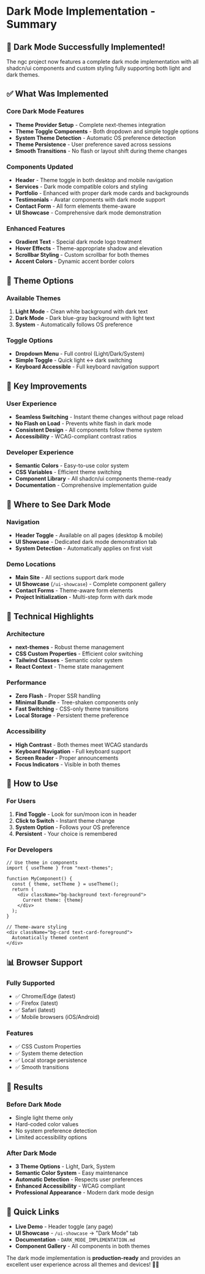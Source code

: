 # Dark Mode Implementation - Summary

## 🌙 Dark Mode Successfully Implemented!

The ngc project now features a complete dark mode implementation with all shadcn/ui components and custom styling fully supporting both light and dark themes.

## ✅ What Was Implemented

### Core Dark Mode Features
- **Theme Provider Setup** - Complete next-themes integration
- **Theme Toggle Components** - Both dropdown and simple toggle options
- **System Theme Detection** - Automatic OS preference detection
- **Theme Persistence** - User preference saved across sessions
- **Smooth Transitions** - No flash or layout shift during theme changes

### Components Updated
- **Header** - Theme toggle in both desktop and mobile navigation
- **Services** - Dark mode compatible colors and styling
- **Portfolio** - Enhanced with proper dark mode cards and backgrounds
- **Testimonials** - Avatar components with dark mode support
- **Contact Form** - All form elements theme-aware
- **UI Showcase** - Comprehensive dark mode demonstration

### Enhanced Features
- **Gradient Text** - Special dark mode logo treatment
- **Hover Effects** - Theme-appropriate shadow and elevation
- **Scrollbar Styling** - Custom scrollbar for both themes
- **Accent Colors** - Dynamic accent border colors

## 🎨 Theme Options

### Available Themes
1. **Light Mode** - Clean white background with dark text
2. **Dark Mode** - Dark blue-gray background with light text
3. **System** - Automatically follows OS preference

### Toggle Options
- **Dropdown Menu** - Full control (Light/Dark/System)
- **Simple Toggle** - Quick light ↔ dark switching
- **Keyboard Accessible** - Full keyboard navigation support

## 🚀 Key Improvements

### User Experience
- **Seamless Switching** - Instant theme changes without page reload
- **No Flash on Load** - Prevents white flash in dark mode
- **Consistent Design** - All components follow theme system
- **Accessibility** - WCAG-compliant contrast ratios

### Developer Experience
- **Semantic Colors** - Easy-to-use color system
- **CSS Variables** - Efficient theme switching
- **Component Library** - All shadcn/ui components theme-ready
- **Documentation** - Comprehensive implementation guide

## 📱 Where to See Dark Mode

### Navigation
- **Header Toggle** - Available on all pages (desktop & mobile)
- **UI Showcase** - Dedicated dark mode demonstration tab
- **System Detection** - Automatically applies on first visit

### Demo Locations
- **Main Site** - All sections support dark mode
- **UI Showcase** (`/ui-showcase`) - Complete component gallery
- **Contact Forms** - Theme-aware form elements
- **Project Initialization** - Multi-step form with dark mode

## 🎯 Technical Highlights

### Architecture
- **next-themes** - Robust theme management
- **CSS Custom Properties** - Efficient color switching
- **Tailwind Classes** - Semantic color system
- **React Context** - Theme state management

### Performance
- **Zero Flash** - Proper SSR handling
- **Minimal Bundle** - Tree-shaken components only
- **Fast Switching** - CSS-only theme transitions
- **Local Storage** - Persistent theme preference

### Accessibility
- **High Contrast** - Both themes meet WCAG standards
- **Keyboard Navigation** - Full keyboard support
- **Screen Reader** - Proper announcements
- **Focus Indicators** - Visible in both themes

## 🔧 How to Use

### For Users
1. **Find Toggle** - Look for sun/moon icon in header
2. **Click to Switch** - Instant theme change
3. **System Option** - Follows your OS preference
4. **Persistent** - Your choice is remembered

### For Developers
```tsx
// Use theme in components
import { useTheme } from "next-themes";

function MyComponent() {
  const { theme, setTheme } = useTheme();
  return (
    <div className="bg-background text-foreground">
      Current theme: {theme}
    </div>
  );
}

// Theme-aware styling
<div className="bg-card text-card-foreground">
  Automatically themed content
</div>
```

## 📊 Browser Support

### Fully Supported
- ✅ Chrome/Edge (latest)
- ✅ Firefox (latest)
- ✅ Safari (latest)
- ✅ Mobile browsers (iOS/Android)

### Features
- ✅ CSS Custom Properties
- ✅ System theme detection
- ✅ Local storage persistence
- ✅ Smooth transitions

## 🎉 Results

### Before Dark Mode
- Single light theme only
- Hard-coded color values
- No system preference detection
- Limited accessibility options

### After Dark Mode
- **3 Theme Options** - Light, Dark, System
- **Semantic Color System** - Easy maintenance
- **Automatic Detection** - Respects user preferences
- **Enhanced Accessibility** - WCAG compliant
- **Professional Appearance** - Modern dark mode design

## 🔗 Quick Links

- **Live Demo** - Header toggle (any page)
- **UI Showcase** - `/ui-showcase` → "Dark Mode" tab
- **Documentation** - `DARK_MODE_IMPLEMENTATION.md`
- **Component Gallery** - All components in both themes

The dark mode implementation is **production-ready** and provides an excellent user experience across all themes and devices! 🌙✨
